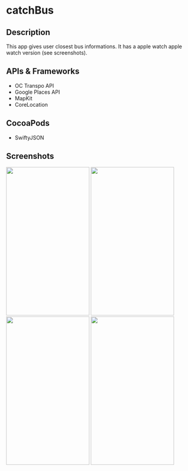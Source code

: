 # catchBus

## Description
This app gives user closest bus informations. It has a apple watch apple watch version (see screenshots).

## APIs & Frameworks
- OC Transpo API
- Google Places API
- MapKit
- CoreLocation

## CocoaPods
- SwiftyJSON

## Screenshots
<img src="https://user-images.githubusercontent.com/23692391/42945488-8ce14424-8b36-11e8-9758-74a45e2cfff6.PNG" width=225 height=400>
<img src="https://user-images.githubusercontent.com/23692391/42945642-e03fdcde-8b36-11e8-8463-d4a3c4a260a9.PNG" width=225 height=400>
<img src="https://user-images.githubusercontent.com/23692391/42945643-e0551c3e-8b36-11e8-8234-b6af6df6081c.PNG" width=225 height=400>
<img src="https://user-images.githubusercontent.com/23692391/42945641-e02ef626-8b36-11e8-9da0-e889dbdc0962.PNG" width=225 height=400>
